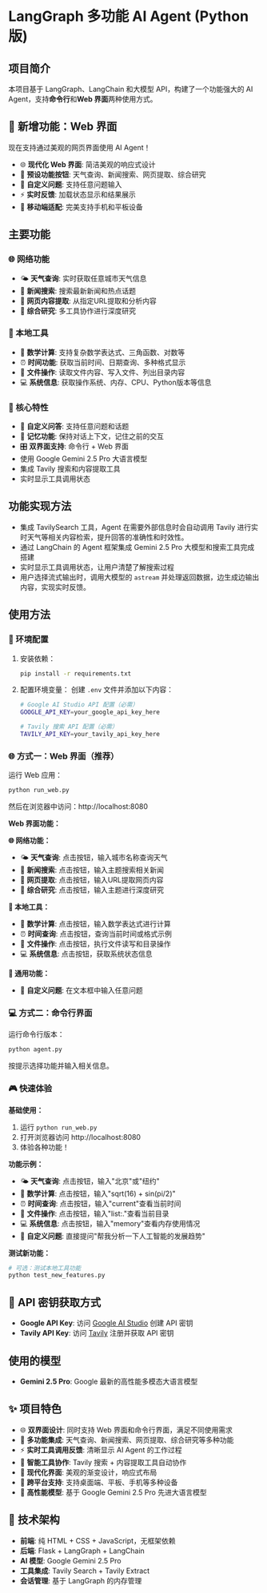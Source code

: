 # LangGraph 多功能 AI Agent (Python 版)

## 项目简介

本项目基于 LangGraph、LangChain 和大模型 API，构建了一个功能强大的 AI Agent，支持**命令行**和**Web 界面**两种使用方式。

## 🚀 新增功能：Web 界面
现在支持通过美观的网页界面使用 AI Agent！
- 🌐 **现代化 Web 界面**: 简洁美观的响应式设计
- 🎯 **预设功能按钮**: 天气查询、新闻搜索、网页提取、综合研究
- 💬 **自定义问题**: 支持任意问题输入
- ⚡ **实时反馈**: 加载状态显示和结果展示
- 📱 **移动端适配**: 完美支持手机和平板设备

## 主要功能

### 🌐 网络功能
- 🌤️ **天气查询**: 实时获取任意城市天气信息
- 📰 **新闻搜索**: 搜索最新新闻和热点话题  
- 📄 **网页内容提取**: 从指定URL提取和分析内容
- 🔬 **综合研究**: 多工具协作进行深度研究

### 🧮 本地工具
- 🧮 **数学计算**: 支持复杂数学表达式、三角函数、对数等
- ⏰ **时间功能**: 获取当前时间、日期查询、多种格式显示
- 📁 **文件操作**: 读取文件内容、写入文件、列出目录内容
- 💻 **系统信息**: 获取操作系统、内存、CPU、Python版本等信息

### 🤖 核心特性
- 💬 **自定义问答**: 支持任意问题和话题
- 🧠 **记忆功能**: 保持对话上下文，记住之前的交互
- 🎛️ **双界面支持**: 命令行 + Web 界面
- 使用 Google Gemini 2.5 Pro 大语言模型
- 集成 Tavily 搜索和内容提取工具
- 实时显示工具调用状态

## 功能实现方法
- 集成 TavilySearch 工具，Agent 在需要外部信息时会自动调用 Tavily 进行实时天气等相关内容检索，提升回答的准确性和时效性。
- 通过 LangChain 的 Agent 框架集成 Gemini 2.5 Pro 大模型和搜索工具完成搭建
- 实时显示工具调用状态，让用户清楚了解搜索过程
- 用户选择流式输出时，调用大模型的 `astream` 并处理返回数据，边生成边输出内容，实现实时反馈。

## 使用方法

### 🔧 环境配置
1. 安装依赖：
   ```bash
   pip install -r requirements.txt
   ```

2. 配置环境变量：
   创建 `.env` 文件并添加以下内容：
   ```bash
   # Google AI Studio API 配置（必需）
   GOOGLE_API_KEY=your_google_api_key_here
   
   # Tavily 搜索 API 配置（必需）
   TAVILY_API_KEY=your_tavily_api_key_here
   ```

### 🌐 方式一：Web 界面（推荐）
运行 Web 应用：
```bash
python run_web.py
```
然后在浏览器中访问：http://localhost:8080

**Web 界面功能：**

**🌐 网络功能：**
- 🌤️ **天气查询**: 点击按钮，输入城市名称查询天气
- 📰 **新闻搜索**: 点击按钮，输入主题搜索相关新闻
- 📄 **网页提取**: 点击按钮，输入URL提取网页内容
- 🔬 **综合研究**: 点击按钮，输入主题进行深度研究

**🧮 本地工具：**
- 🧮 **数学计算**: 点击按钮，输入数学表达式进行计算
- ⏰ **时间查询**: 点击按钮，查询当前时间或格式示例
- 📁 **文件操作**: 点击按钮，执行文件读写和目录操作
- 💻 **系统信息**: 点击按钮，获取系统状态信息

**💬 通用功能：**
- 💬 **自定义问题**: 在文本框中输入任意问题

### 💻 方式二：命令行界面
运行命令行版本：
```bash
python agent.py
```
按提示选择功能并输入相关信息。

### 🎮 快速体验

**基础使用：**
1. 运行 `python run_web.py`
2. 打开浏览器访问 http://localhost:8080
3. 体验各种功能！

**功能示例：**
- 🌤️ **天气查询**: 点击按钮，输入"北京"或"纽约"
- 🧮 **数学计算**: 点击按钮，输入"sqrt(16) + sin(pi/2)"
- ⏰ **时间查询**: 点击按钮，输入"current"查看当前时间
- 📁 **文件操作**: 点击按钮，输入"list:."查看当前目录
- 💻 **系统信息**: 点击按钮，输入"memory"查看内存使用情况
- 💬 **自定义问题**: 直接提问"帮我分析一下人工智能的发展趋势"

**测试新功能：**
```bash
# 可选：测试本地工具功能
python test_new_features.py
```

## 📝 API 密钥获取方式
- **Google API Key**: 访问 [Google AI Studio](https://aistudio.google.com/app/apikey) 创建 API 密钥
- **Tavily API Key**: 访问 [Tavily](https://tavily.com/) 注册并获取 API 密钥

## 使用的模型
- **Gemini 2.5 Pro**: Google 最新的高性能多模态大语言模型

## ✨ 项目特色
- 🌐 **双界面设计**: 同时支持 Web 界面和命令行界面，满足不同使用需求
- 🎯 **多功能集成**: 天气查询、新闻搜索、网页提取、综合研究等多种功能
- ⚡ **实时工具调用反馈**: 清晰显示 AI Agent 的工作过程
- 🔧 **智能工具协作**: Tavily 搜索 + 内容提取工具自动协作
- 🎨 **现代化界面**: 美观的渐变设计，响应式布局
- 📱 **跨平台支持**: 支持桌面端、平板、手机等多种设备
- 🚀 **高性能模型**: 基于 Google Gemini 2.5 Pro 先进大语言模型

## 🔄 技术架构
- **前端**: 纯 HTML + CSS + JavaScript，无框架依赖
- **后端**: Flask + LangGraph + LangChain 
- **AI 模型**: Google Gemini 2.5 Pro
- **工具集成**: Tavily Search + Tavily Extract
- **会话管理**: 基于 LangGraph 的内存管理